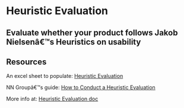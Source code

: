 # Heuristic Evaluation

## Evaluate whether your product follows Jakob Nielsenâ€™s Heuristics on usability

## Resources

An excel sheet to populate: [Heuristic Evaluation](https://docs.google.com/spreadsheets/d/1oqtMogkpICS1_8cusL8_SZc7EERP3MbzISKsoPXogd0)

NN Groupâ€™s guide: [How to Conduct a Heuristic Evaluation](https://www.nngroup.com/articles/how-to-conduct-a-heuristic-evaluation/)

More info at: [Heuristic Evaluation doc](https://docs.google.com/document/d/182xcRGYJAF5zb5JlXuX5wRqBch1Wr9RrbME8j4oM2TY)
